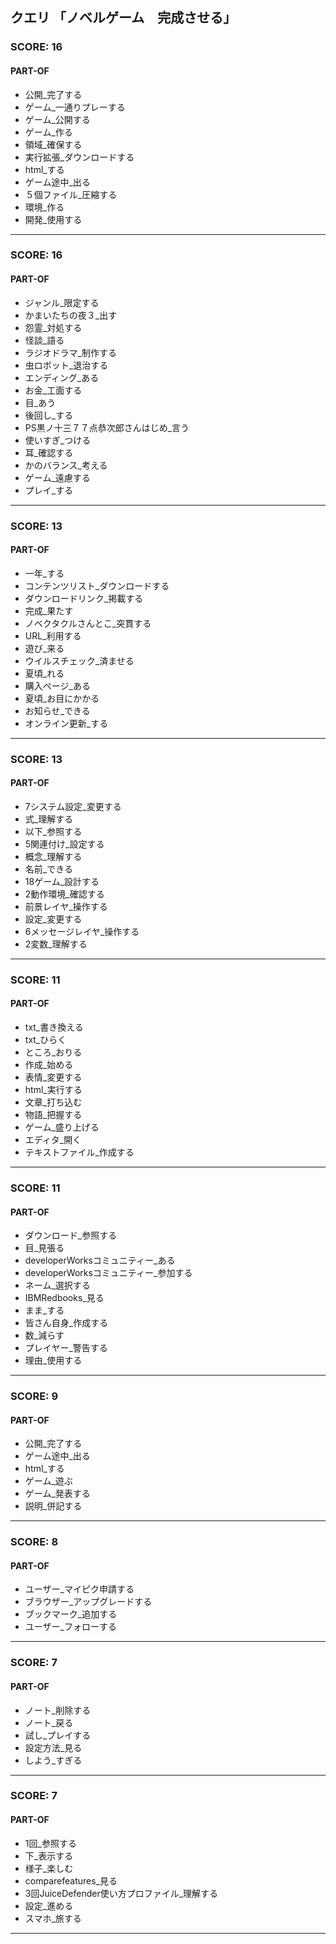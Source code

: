 ## クエリ 「ノベルゲーム　完成させる」

### SCORE: 16
#### PART-OF

- 公開_完了する 
- ゲーム_一通りプレーする 
- ゲーム_公開する 
- ゲーム_作る 
- 領域_確保する 
- 実行拡張_ダウンロードする 
- html_する 
- ゲーム途中_出る 
- ５個ファイル_圧縮する 
- 環境_作る 
- 開発_使用する 

----------

### SCORE: 16
#### PART-OF

- ジャンル_限定する 
- かまいたちの夜３_出す 
- 怨霊_対処する 
- 怪談_語る 
- ラジオドラマ_制作する 
- 虫ロボット_退治する 
- エンディング_ある 
- お金_工面する 
- 目_あう 
- 後回し_する 
- PS黒ノ十三７７点恭次郎さんはじめ_言う 
- 使いすぎ_つける 
- 耳_確認する 
- かのバランス_考える 
- ゲーム_遠慮する 
- プレイ_する 

----------

### SCORE: 13
#### PART-OF

- 一年_する 
- コンテンツリスト_ダウンロードする 
- ダウンロードリンク_掲載する 
- 完成_果たす 
- ノベクタクルさんとこ_突貫する 
- URL_利用する 
- 遊び_来る 
- ウイルスチェック_済ませる 
- 夏頃_れる 
- 購入ページ_ある 
- 夏頃_お目にかかる 
- お知らせ_できる 
- オンライン更新_する 

----------

### SCORE: 13
#### PART-OF

- 7システム設定_変更する 
- 式_理解する 
- 以下_参照する 
- 5関連付け_設定する 
- 概念_理解する 
- 名前_できる 
- 18ゲーム_設計する 
- 2動作環境_確認する 
- 前景レイヤ_操作する 
- 設定_変更する 
- 6メッセージレイヤ_操作する 
- 2変数_理解する 

----------

### SCORE: 11
#### PART-OF

- txt_書き換える 
- txt_ひらく 
- ところ_おりる 
- 作成_始める 
- 表情_変更する 
- html_実行する 
- 文章_打ち込む 
- 物語_把握する 
- ゲーム_盛り上げる 
- エディタ_開く 
- テキストファイル_作成する 

----------

### SCORE: 11
#### PART-OF

- ダウンロード_参照する 
- 目_見張る 
- developerWorksコミュニティー_ある 
- developerWorksコミュニティー_参加する 
- ネーム_選択する 
- IBMRedbooks_見る 
- まま_する 
- 皆さん自身_作成する 
- 数_減らす 
- プレイヤー_警告する 
- 理由_使用する 

----------

### SCORE: 9
#### PART-OF

- 公開_完了する 
- ゲーム途中_出る 
- html_する 
- ゲーム_遊ぶ 
- ゲーム_発表する 
- 説明_併記する 

----------

### SCORE: 8
#### PART-OF

- ユーザー_マイピク申請する 
- ブラウザー_アップグレードする 
- ブックマーク_追加する 
- ユーザー_フォローする 

----------

### SCORE: 7
#### PART-OF

- ノート_削除する 
- ノート_戻る 
- 試し_プレイする 
- 設定方法_見る 
- しよう_すぎる 

----------

### SCORE: 7
#### PART-OF

- 1回_参照する 
- 下_表示する 
- 様子_楽しむ 
- comparefeatures_見る 
- 3回JuiceDefender使い方プロファイル_理解する 
- 設定_進める 
- スマホ_旅する 

----------
